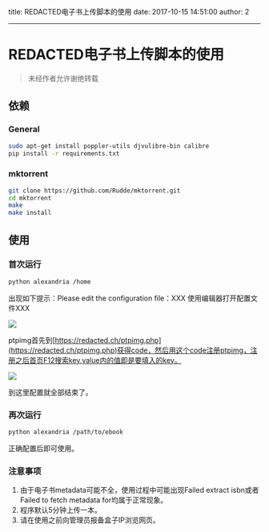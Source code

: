 title: REDACTED电子书上传脚本的使用
date: 2017-10-15 14:51:00
author: 2


---
# REDACTED电子书上传脚本的使用
> 未经作者允许谢绝转载

## 依赖

### General
```bash
sudo apt-get install poppler-utils djvulibre-bin calibre
pip install -r requirements.txt
```

### mktorrent
```bash
git clone https://github.com/Rudde/mktorrent.git
cd mktorrent
make
make install
```

## 使用

### 首次运行
```bash
python alexandria /home
```
出现如下提示：Please edit the configuration file：XXX
使用编辑器打开配置文件XXX

![](https://ptpimg.me/668efx.png)

ptpimg首先到[https://redacted.ch/ptpimg.php](https://redacted.ch/ptpimg.php)获得code，然后用这个code注册ptpimg，注册之后首页F12搜索key,value内的值即是要填入的key。

![](https://ptpimg.me/ykvmuv.png)

到这里配置就全部结束了。

### 再次运行
```bash
python alexandria /path/to/ebook
```
正确配置后即可使用。

### 注意事项
1. 由于电子书metadata可能不全，使用过程中可能出现Failed extract isbn或者Failed to fetch metadata for均属于正常现象。
2. 程序默认5分钟上传一本。
3. 请在使用之前向管理员报备盒子IP浏览网页。

